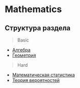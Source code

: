# Mathematics

## Структура раздела
> Basic
- [Алгебра](./algebra/README.md)
- [Геометрия](./geometry/README.md)

> Hard
- [Математическая статистика](./math-statistics/README.md)
- [Теория вероятностей](./probability-theory/README.md)
